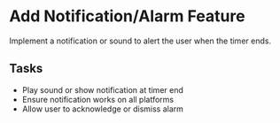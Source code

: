 # Add Notification/Alarm Feature

Implement a notification or sound to alert the user when the timer ends.

## Tasks
- Play sound or show notification at timer end
- Ensure notification works on all platforms
- Allow user to acknowledge or dismiss alarm
